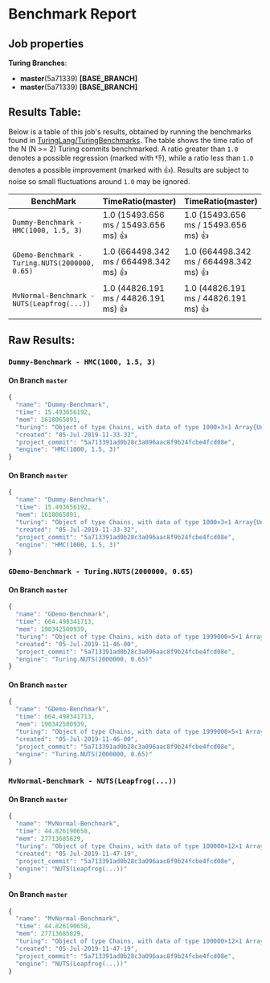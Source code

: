 # Benchmark Report

## Job properties

**Turing Branches**:
- **master**(5a71339) **[BASE_BRANCH]**
- **master**(5a71339) **[BASE_BRANCH]**

## Results Table:

Below is a table of this job's results, obtained by running the
benchmarks found in
[TuringLang/TuringBenchmarks](https://github.com/TuringLang/TuringBenchmarks). The
table shows the time ratio of the N (N >= 2) Turing commits
benchmarked. A ratio greater than `1.0` denotes a possible regression
(marked with :-1:), while a ratio less than `1.0` denotes a possible
improvement (marked with :+1:). Results are subject to
noise so small fluctuations around `1.0` may be ignored.

| BenchMark    |  TimeRatio(master) |  TimeRatio(master) | 
| -----------  |  ----------------------- |  ----------------------- | 
| `Dummy-Benchmark - HMC(1000, 1.5, 3)` |  1.0 (15493.656 ms / 15493.656 ms) :+1: |  1.0 (15493.656 ms / 15493.656 ms) :+1: | 
| `GDemo-Benchmark - Turing.NUTS(2000000, 0.65)` |  1.0 (664498.342 ms / 664498.342 ms) :+1: |  1.0 (664498.342 ms / 664498.342 ms) :+1: | 
| `MvNormal-Benchmark - NUTS(Leapfrog(...))` |  1.0 (44826.191 ms / 44826.191 ms) :+1: |  1.0 (44826.191 ms / 44826.191 ms) :+1: | 

## Raw Results:

### `Dummy-Benchmark - HMC(1000, 1.5, 3)`
#### On Branch `master`
```javascript
{
  "name": "Dummy-Benchmark",
  "time": 15.493656192,
  "mem": 1618065891,
  "turing": "Object of type Chains, with data of type 1000×3×1 Array{Union{Missing, Float64},3}\n\nLog evidence      = 0.0\nIterations        = 1:1000\nThinning interval = 1\nChains            = 1\nSamples per chain = 1000\ninternals         = eval_num, lp\nparameters        = p\n\nparameters\n   Mean    SD   Naive SE  MCSE    ESS  \np 0.7177 0.0988   0.0031 0.0187 27.9313\n\n",
  "created": "05-Jul-2019-11-33-32",
  "project_commit": "5a713391ad0b28c3a096aac8f9b24fcbe4fcd08e",
  "engine": "HMC(1000, 1.5, 3)"
}

```

#### On Branch `master`
```javascript
{
  "name": "Dummy-Benchmark",
  "time": 15.493656192,
  "mem": 1618065891,
  "turing": "Object of type Chains, with data of type 1000×3×1 Array{Union{Missing, Float64},3}\n\nLog evidence      = 0.0\nIterations        = 1:1000\nThinning interval = 1\nChains            = 1\nSamples per chain = 1000\ninternals         = eval_num, lp\nparameters        = p\n\nparameters\n   Mean    SD   Naive SE  MCSE    ESS  \np 0.7177 0.0988   0.0031 0.0187 27.9313\n\n",
  "created": "05-Jul-2019-11-33-32",
  "project_commit": "5a713391ad0b28c3a096aac8f9b24fcbe4fcd08e",
  "engine": "HMC(1000, 1.5, 3)"
}

```

### `GDemo-Benchmark - Turing.NUTS(2000000, 0.65)`
#### On Branch `master`
```javascript
{
  "name": "GDemo-Benchmark",
  "time": 664.498341713,
  "mem": 190342500939,
  "turing": "Object of type Chains, with data of type 1999000×5×1 Array{Union{Missing, Float64},3}\n\nLog evidence      = 0.0\nIterations        = 1:1999000\nThinning interval = 1\nChains            = 1\nSamples per chain = 1999000\ninternals         = eval_num, lf_eps, lp\nparameters        = m, s\n\nparameters\n   Mean    SD   Naive SE  MCSE        ESS     \nm 1.1673 0.7945   0.0006 0.0013 3.86754723×10⁵\ns 1.9946 1.8433   0.0013 0.0028 4.19370339×10⁵\n\n",
  "created": "05-Jul-2019-11-46-00",
  "project_commit": "5a713391ad0b28c3a096aac8f9b24fcbe4fcd08e",
  "engine": "Turing.NUTS(2000000, 0.65)"
}

```

#### On Branch `master`
```javascript
{
  "name": "GDemo-Benchmark",
  "time": 664.498341713,
  "mem": 190342500939,
  "turing": "Object of type Chains, with data of type 1999000×5×1 Array{Union{Missing, Float64},3}\n\nLog evidence      = 0.0\nIterations        = 1:1999000\nThinning interval = 1\nChains            = 1\nSamples per chain = 1999000\ninternals         = eval_num, lf_eps, lp\nparameters        = m, s\n\nparameters\n   Mean    SD   Naive SE  MCSE        ESS     \nm 1.1673 0.7945   0.0006 0.0013 3.86754723×10⁵\ns 1.9946 1.8433   0.0013 0.0028 4.19370339×10⁵\n\n",
  "created": "05-Jul-2019-11-46-00",
  "project_commit": "5a713391ad0b28c3a096aac8f9b24fcbe4fcd08e",
  "engine": "Turing.NUTS(2000000, 0.65)"
}

```

### `MvNormal-Benchmark - NUTS(Leapfrog(...))`
#### On Branch `master`
```javascript
{
  "name": "MvNormal-Benchmark",
  "time": 44.826190658,
  "mem": 27713685829,
  "turing": "Object of type Chains, with data of type 100000×12×1 Array{Union{Missing, Float64},3}\n\nLog evidence      = 0.0\nIterations        = 1:100000\nThinning interval = 1\nChains            = 1\nSamples per chain = 100000\ninternals         = eval_num, lp\nparameters        = θ[8], θ[9], θ[1], θ[3], θ[5], θ[2], θ[7], θ[10], θ[4], θ[6]\n\nparameters\n        Mean    SD   Naive SE  MCSE     ESS   \n θ[1]  0.0156 1.0034   0.0032 0.0120 6977.7857\n θ[2] -0.0092 1.0050   0.0032 0.0115 7627.9458\n θ[3] -0.0005 0.9955   0.0031 0.0115 7479.4182\n θ[4]  0.0089 1.0097   0.0032 0.0121 7000.3997\n θ[5]  0.0066 0.9970   0.0032 0.0120 6951.1039\n θ[6] -0.0093 1.0019   0.0032 0.0118 7193.1806\n θ[7]  0.0243 1.",
  "created": "05-Jul-2019-11-47-19",
  "project_commit": "5a713391ad0b28c3a096aac8f9b24fcbe4fcd08e",
  "engine": "NUTS(Leapfrog(...))"
}

```

#### On Branch `master`
```javascript
{
  "name": "MvNormal-Benchmark",
  "time": 44.826190658,
  "mem": 27713685829,
  "turing": "Object of type Chains, with data of type 100000×12×1 Array{Union{Missing, Float64},3}\n\nLog evidence      = 0.0\nIterations        = 1:100000\nThinning interval = 1\nChains            = 1\nSamples per chain = 100000\ninternals         = eval_num, lp\nparameters        = θ[8], θ[9], θ[1], θ[3], θ[5], θ[2], θ[7], θ[10], θ[4], θ[6]\n\nparameters\n        Mean    SD   Naive SE  MCSE     ESS   \n θ[1]  0.0156 1.0034   0.0032 0.0120 6977.7857\n θ[2] -0.0092 1.0050   0.0032 0.0115 7627.9458\n θ[3] -0.0005 0.9955   0.0031 0.0115 7479.4182\n θ[4]  0.0089 1.0097   0.0032 0.0121 7000.3997\n θ[5]  0.0066 0.9970   0.0032 0.0120 6951.1039\n θ[6] -0.0093 1.0019   0.0032 0.0118 7193.1806\n θ[7]  0.0243 1.",
  "created": "05-Jul-2019-11-47-19",
  "project_commit": "5a713391ad0b28c3a096aac8f9b24fcbe4fcd08e",
  "engine": "NUTS(Leapfrog(...))"
}

```


